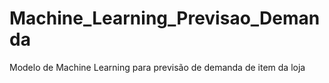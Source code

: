 # Machine_Learning_Previsao_Demanda
Modelo de Machine Learning para previsão de demanda de item da loja
